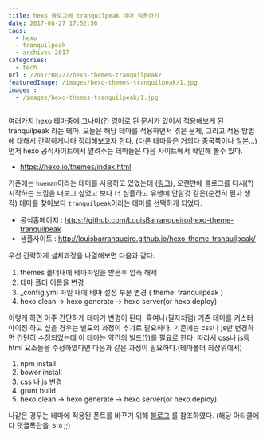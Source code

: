 ```yaml
---
title: hexo 블로그에 tranquilpeak 테마 적용하기
date: 2017-08-27 17:52:56
tags: 
  - hexo
  - tranquilpeak
  - archives-2017
categories:
  - tech
url : /2017/08/27/hexo-themes-tranquilpeak/
featuredImage: /images/hexo-themes-tranquilpeak/1.jpg
images :
  - /images/hexo-themes-tranquilpeak/1.jpg
---
```

여러가지 hexo 테마중에 그나마(?) 영어로 된 문서가 있어서 적용해보게 된 tranquilpeak 라는 테마. 오늘은 해당 테마를 적용하면서 겪은 문제, 그리고 적용 방법에 대해서 간략하게나마 정리해보고자 한다. (다른 테마들은 거의다 중국쪽이나 일본...)<!-- more -->
먼저 hexo 공식사이트에서 알려주는 테마들은 다음 사이트에서 확인해 볼수 있다. 
  - https://hexo.io/themes/index.html

기존에는 `hueman`이라는 테마를 사용하고 있었는데 ([링크](https://github.com/ppoffice/hexo-theme-hueman)), 오랜만에 블로그를 다시(?) 시작하는 느낌을 내보고 싶었고 보다 더 심플하고 유행에 안탈것 같은(순전히 필자 생각) 테마를 찾아보다 `tranquilpeak`이라는 테마를 선택하게 되었다. 
- 공식홈페이지 : https://github.com/LouisBarranqueiro/hexo-theme-tranquilpeak
- 샘플사이트 : http://louisbarranqueiro.github.io/hexo-theme-tranquilpeak/

우선 간략하게 설치과정을 나열해보면 다음과 같다.
1. themes 폴더내에 테마파일을 받은후 압축 해제 
2. 테마 폴더 이름을 변경
3. _config.yml 파일 내에 테마 설정 부분 변경 ( theme: tranquilpeak )
4. hexo clean → hexo generate → hexo server(or hexo deploy)

이렇게 하면 아주 간단하게 테마가 변경이 된다. 혹여나(필자처럼) 기존 테마를 커스터마이징 하고 싶을 경우는 별도의 과정이 추가로 필요하다. 기존에는 css나 js만 변경하면 간단히 수정되었는데 이 테마는 약간의 빌드(?)를 필요로 한다. 따라서 css나 js등 html 요소들을 수정하였다면 다음과 같은 과정이 필요하다.(테마폴더 최상위에서)
1. npm install
2. bower install 
3. css 나 js 변경
4. grunt build
5. hexo clean → hexo generate → hexo server(or hexo deploy)

나같은 경우는 테마에 적용된 폰트를 바꾸기 위해 [블로그](http://blog.lattecom.xyz/2016/05/08/tranquilpeak-theme-web-font) 를 참조하였다. (해당 아티클에다 댓글폭탄을 ㅎㅎ;;)